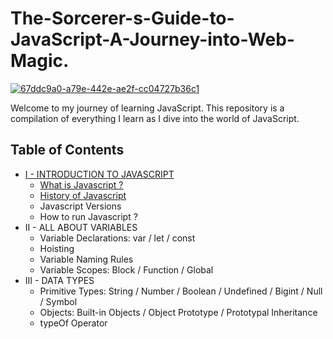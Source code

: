 # The-Sorcerer-s-Guide-to-JavaScript-A-Journey-into-Web-Magic.

<a href="https://ibb.co/gyvDWrg"><img src="https://i.ibb.co/hsXKdg8/67ddc9a0-a79e-442e-ae2f-cc04727b36c1.webp" alt="67ddc9a0-a79e-442e-ae2f-cc04727b36c1" border="0"></a>

Welcome to my journey of learning JavaScript. This repository is a compilation of everything I learn as I dive into the world of JavaScript.

## Table of Contents
- [I -  INTRODUCTION TO JAVASCRIPT](https://github.com/DoctorFateKS/The-Sorcerer-s-Guide-to-JavaScript-A-Journey-into-Web-Magic./tree/main/Introduction-to-Javascript)
  - [What is Javascript ?](https://github.com/DoctorFateKS/The-Sorcerer-s-Guide-to-JavaScript-A-Journey-into-Web-Magic./blob/main/Introduction-to-Javascript/What%20is%20Javascript.md)
  - [History of Javascript](https://github.com/DoctorFateKS/The-Sorcerer-s-Guide-to-JavaScript-A-Journey-into-Web-Magic./blob/main/Introduction-to-Javascript/History%20of%20Javascript.md)
  - Javascript Versions
  - How to run Javascript ?
- II - ALL ABOUT VARIABLES
  - Variable Declarations: var / let / const
  - Hoisting
  - Variable Naming Rules
  - Variable Scopes: Block / Function / Global
- III - DATA TYPES
  - Primitive Types: String / Number / Boolean / Undefined / Bigint / Null / Symbol
  - Objects: Built-in Objects / Object Prototype / Prototypal Inheritance 
  - typeOf Operator
